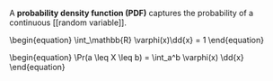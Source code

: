 A **probability density function (PDF)** captures the probability of a continuous [[random variable]].

\begin{equation}
\int_\mathbb{R} \varphi(x)\dd{x} = 1
\end{equation}

\begin{equation}
\Pr(a \leq X \leq b) = \int_a^b \varphi(x) \dd{x}
\end{equation}